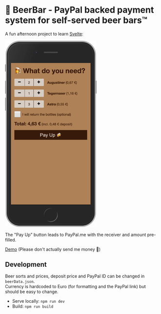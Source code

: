 # 🍺 BeerBar - PayPal backed payment system for self-served beer bars™

A fun afternoon project to learn [Svelte](https://svelte.dev/):

<img alt="Screenshot of the app" src="media/screenshot.png" width="300">

The "Pay Up" button leads to PayPal.me with the receiver and amount pre-filled.

[Demo](http://sdvg.github.io/beerbar) (Please don't actually send me money 🙂)

## Development

Beer sorts and prices, deposit price and PayPal ID can be changed in `beerData.json`.  
Currency is hardcoded to Euro (for formatting and the PayPal link) but should be easy to change. 

* Serve locally: `npm run dev`
* Build: `npm run build`
